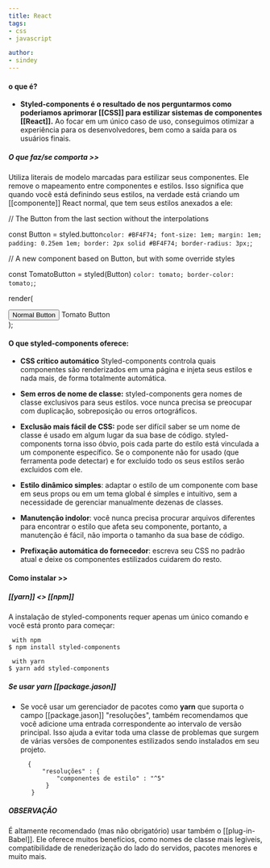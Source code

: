 ```yaml
---
title: React
tags:
- css
- javascript

author:
- sindey
---
```

#### o que é?
- **Styled-components é o resultado de nos perguntarmos como poderiamos aprimorar [[CSS]] para estilizar sistemas de componentes [[React]].**
	 Ao focar em um único caso de uso, conseguimos otimizar a experiência para os desenvolvedores, bem como a saída para os usuários finais.





	
	
	
	

##### O que faz/se comporta >> 
Utiliza literais de modelo marcadas para estilizar seus componentes.
Ele remove o mapeamento entre componentes e estilos. Isso significa que quando você está definindo seus estilos, na verdade está criando um [[componente]] React normal, que tem seus estilos anexados a ele:

 
// The Button from the last section without the interpolations

const Button = styled.button`
  color: #BF4F74;
  font-size: 1em;
  margin: 1em;
  padding: 0.25em 1em;
  border: 2px solid #BF4F74;
  border-radius: 3px;
`;

// A new component based on Button, but with some override styles

const TomatoButton = styled(Button) `
  color: tomato;
  border-color: tomato;
`;

render(
  <div>
    <Button>Normal Button</Button>
    <TomatoButton>Tomato Button</TomatoButton>
  </div>
);

#### O que styled-components oferece:
 - **CSS crítico automático**
	 Styled-components controla quais componentes são renderizados em uma página e injeta seus estilos e nada mais, de forma totalmente automática.

- **Sem erros de nome de classe:** 
	styled-components gera nomes de classe exclusivos para seus estilos. voce nunca precisa se preocupar com duplicação, sobreposição ou erros ortográficos.

- **Exclusão mais fácil de CSS:** 
	pode ser difícil saber se um nome de classe é usado em algum lugar da sua base de código.
	styled-components torna isso óbvio, pois cada parte do estilo está vinculada a um componente específico. Se o componente não for usado (que ferramenta pode detectar) e for excluído todo os seus estilos serão excluidos com ele.

- **Estilo dinâmico simples**:
	adaptar o estilo de um componente com base em seus props ou em um tema global é simples e intuitivo, sem a necessidade de gerenciar manualmente dezenas de classes.

- **Manutenção indolor**:
	você nunca precisa procurar arquivos diferentes para encontrar o estilo que afeta seu componente, portanto, a manutenção é fácil, não importa o tamanho da sua base de código.

- **Prefixação automática do fornecedor**:
	escreva seu CSS no padrão atual e deixe os componentes estilizados cuidarem do resto.
	

#### Como instalar >>
##### [[yarn]] <> [[npm]]
A instalação de styled-components requer apenas um único comando e você está pronto para começar:

	 with npm
	$ npm install styled-components

	 with yarn
	$ yarn add styled-components


##### Se usar **yarn** [[package.jason]] 
- Se você usar um gerenciador de pacotes como **yarn** que suporta o campo [[package.jason]] "resoluções", também recomendamos que você adicione uma entrada correspondente ao intervalo de versão principal. Isso ajuda a evitar toda uma classe de problemas que surgem de várias versões de componentes estilizados sendo instalados em seu projeto.

		{
			"resoluções" : {
				"componentes de estilo" : "^5"
			 }
		 }


##### OBSERVAÇÃO 
É altamente recomendado (mas não obrigatório) usar também o [[plug-in-Babel]]. Ele oferece muitos benefícios, como nomes de classe mais legíveis, compatibilidade de renederização do lado do servidos, pacotes menores e muito mais.

